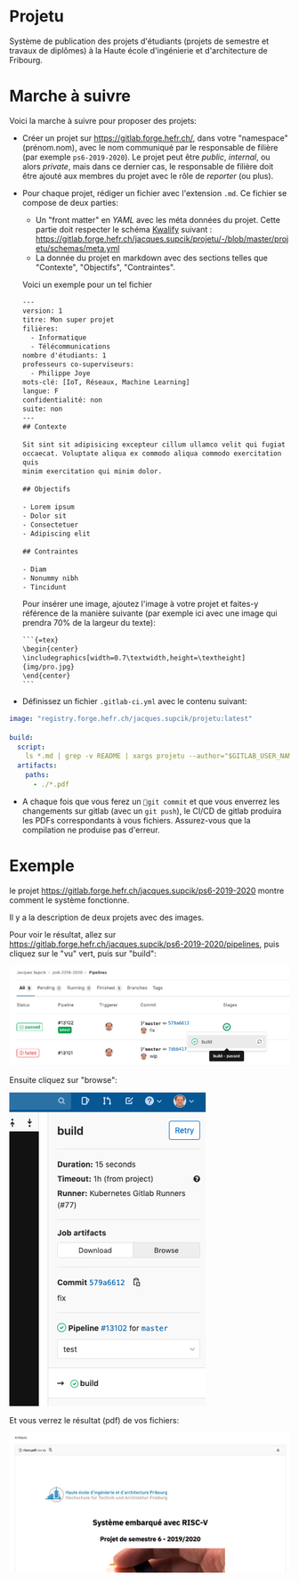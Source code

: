 # Projetu

Système de publication des projets d'étudiants (projets de semestre et travaux de diplômes)
à la Haute école d'ingénierie et d'architecture de Fribourg.

# Marche à suivre

Voici la marche à suivre pour proposer des projets:

- Créer un projet sur https://gitlab.forge.hefr.ch/, dans votre "namespace" (prénom.nom), avec le nom communiqué par le responsable de filière (par exemple `ps6-2019-2020`). Le projet peut être _public_, _internal_, ou alors _private_, mais dans ce dernier cas, le responsable de filière doit être ajouté aux membres du projet avec le rôle de _reporter_ (ou plus).
- Pour chaque projet, rédiger un fichier avec l'extension `.md`. Ce fichier se compose de deux parties:
  - Un "front matter" en _YAML_ avec les méta données du projet. Cette partie doit respecter le schéma [Kwalify](http://www.kuwata-lab.com/kwalify/) suivant : https://gitlab.forge.hefr.ch/jacques.supcik/projetu/-/blob/master/projetu/schemas/meta.yml
  - La donnée du projet en markdown avec des sections telles que "Contexte", "Objectifs", "Contraintes".
  
  Voici un exemple pour un tel fichier

  ```
  ---
  version: 1
  titre: Mon super projet
  filières:
    - Informatique
    - Télécommunications
  nombre d'étudiants: 1
  professeurs co-superviseurs:
    - Philippe Joye
  mots-clé: [IoT, Réseaux, Machine Learning]
  langue: F
  confidentialité: non
  suite: non
  ---
  ## Contexte

  Sit sint sit adipisicing excepteur cillum ullamco velit qui fugiat
  occaecat. Voluptate aliqua ex commodo aliqua commodo exercitation quis
  minim exercitation qui minim dolor. 
  
  ## Objectifs

  - Lorem ipsum
  - Dolor sit
  - Consectetuer
  - Adipiscing elit

  ## Contraintes

  - Diam
  - Nonummy nibh
  - Tincidunt
  ```

  Pour insérer une image, ajoutez l'image à votre projet et faites-y
  référence de la manière suivante (par exemple ici avec une image qui prendra 70% de la largeur du texte):

      ```{=tex}
      \begin{center}
      \includegraphics[width=0.7\textwidth,height=\textheight]{img/pro.jpg}
      \end{center}
      ```

- Définissez un fichier `.gitlab-ci.yml` avec le contenu suivant:

```yaml
image: "registry.forge.hefr.ch/jacques.supcik/projetu:latest"

build:
  script:
    ls *.md | grep -v README | xargs projetu --author="$GITLAB_USER_NAME" --template=tb.md --config /app/tb-2019-2020.yml
  artifacts:
    paths:
      - ./*.pdf
```
  - A chaque fois que vous ferez un `git commit` et que vous enverrez les changements sur gitlab (avec un `git push`), le CI/CD de gitlab produira les PDFs correspondants à vous fichiers. Assurez-vous que la compilation ne produise pas d'erreur.
  
# Exemple

le projet https://gitlab.forge.hefr.ch/jacques.supcik/ps6-2019-2020 montre
comment le système fonctionne.

Il y a la description de deux projets avec des images.

Pour voir le résultat, allez sur https://gitlab.forge.hefr.ch/jacques.supcik/ps6-2019-2020/pipelines, puis cliquez sur le "vu" vert, puis sur "build":

![](doc/readme1.png)

Ensuite cliquez sur "browse":

![](doc/readme2.png)

Et vous verrez le résultat (pdf) de vos fichiers:

![](doc/readme3.png)
